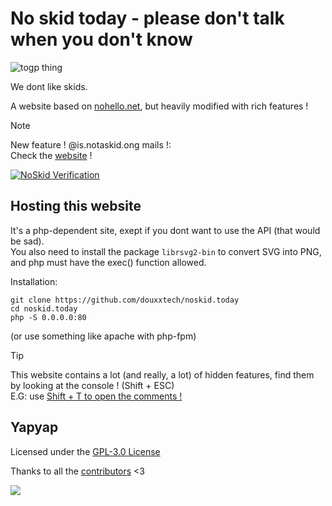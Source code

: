 # No skid today - please don't talk when you don't know

![togp thing](https://togp.xyz?owner=douxxtech&repo=noskid.today&theme=json-dark-all&cache=false)

We dont like skids.

A website based on [nohello.net](https://nohello.net), but heavily modified with rich features !

> [!NOTE]
> New feature ! @is.notaskid.ong mails !:  
> Check the [website](https://im.notaskid.ong) ! 
>  
> [![NoSkid Verification](https://noskid.today/badge/100x30/?repo=douxxtech/noskid.today)](https://noskid.today)


## Hosting this website
It's a php-dependent site, exept if you dont want to use the API (that would be sad).  
You also need to install the package `librsvg2-bin` to convert SVG into PNG, and php must have the exec() function allowed.

Installation: 
```shell
git clone https://github.com/douxxtech/noskid.today
cd noskid.today
php -S 0.0.0.0:80
```
(or use something like apache with php-fpm)

> [!TIP]
> This website contains a lot (and really, a lot) of hidden features, find them by looking at the console ! (Shift + ESC)  
> E.G: use [Shift + T to open the comments !](https://noskid.today/#spawnCommentSystem)

## Yapyap
Licensed under the [GPL-3.0 License](LICENSE)

Thanks to all the [contributors](https://github.com/douxxtech/noskid.today/graphs/contributors) <3

<a align="center" href="https://github.com/douxxtech" target="_blank">
<img src="https://madeby.douxx.tech"></img>
</a>
